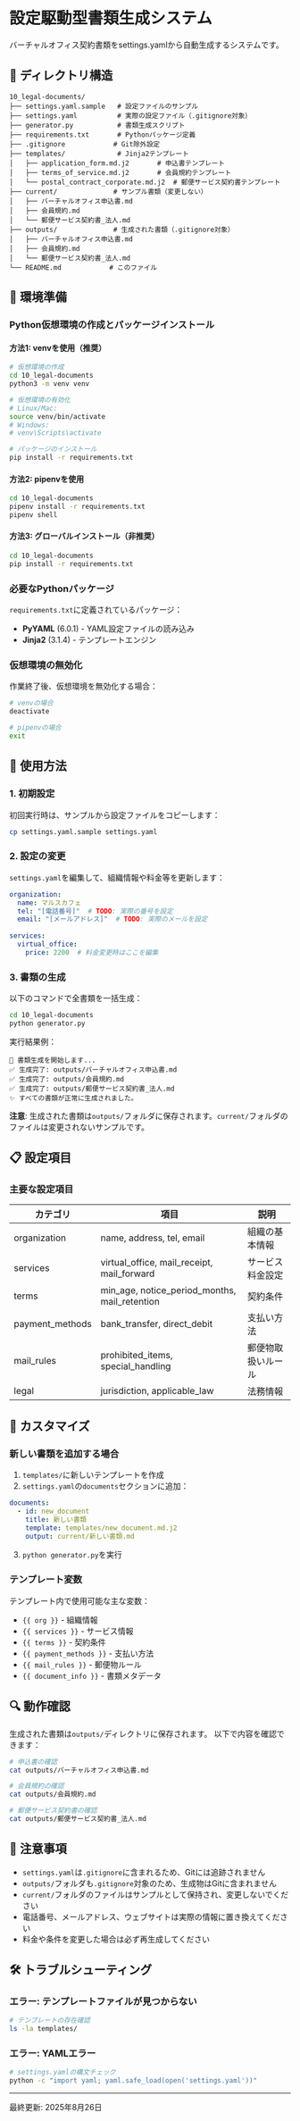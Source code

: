 # 設定駆動型書類生成システム

バーチャルオフィス契約書類をsettings.yamlから自動生成するシステムです。

## 📁 ディレクトリ構造

```
10_legal-documents/
├── settings.yaml.sample   # 設定ファイルのサンプル
├── settings.yaml          # 実際の設定ファイル（.gitignore対象）
├── generator.py           # 書類生成スクリプト
├── requirements.txt       # Pythonパッケージ定義
├── .gitignore            # Git除外設定
├── templates/             # Jinja2テンプレート
│   ├── application_form.md.j2       # 申込書テンプレート
│   ├── terms_of_service.md.j2       # 会員規約テンプレート
│   └── postal_contract_corporate.md.j2  # 郵便サービス契約書テンプレート
├── current/              # サンプル書類（変更しない）
│   ├── バーチャルオフィス申込書.md
│   ├── 会員規約.md
│   └── 郵便サービス契約書_法人.md
├── outputs/              # 生成された書類（.gitignore対象）
│   ├── バーチャルオフィス申込書.md
│   ├── 会員規約.md
│   └── 郵便サービス契約書_法人.md
└── README.md            # このファイル
```

## 🔧 環境準備

### Python仮想環境の作成とパッケージインストール

#### 方法1: venvを使用（推奨）

```bash
# 仮想環境の作成
cd 10_legal-documents
python3 -m venv venv

# 仮想環境の有効化
# Linux/Mac:
source venv/bin/activate
# Windows:
# venv\Scripts\activate

# パッケージのインストール
pip install -r requirements.txt
```

#### 方法2: pipenvを使用

```bash
cd 10_legal-documents
pipenv install -r requirements.txt
pipenv shell
```

#### 方法3: グローバルインストール（非推奨）

```bash
cd 10_legal-documents
pip install -r requirements.txt
```

### 必要なPythonパッケージ

`requirements.txt`に定義されているパッケージ：
- **PyYAML** (6.0.1) - YAML設定ファイルの読み込み
- **Jinja2** (3.1.4) - テンプレートエンジン

### 仮想環境の無効化

作業終了後、仮想環境を無効化する場合：

```bash
# venvの場合
deactivate

# pipenvの場合
exit
```

## 🚀 使用方法

### 1. 初期設定

初回実行時は、サンプルから設定ファイルをコピーします：

```bash
cp settings.yaml.sample settings.yaml
```

### 2. 設定の変更

`settings.yaml`を編集して、組織情報や料金等を更新します：

```yaml
organization:
  name: マルスカフェ
  tel: "[電話番号]"  # TODO: 実際の番号を設定
  email: "[メールアドレス]"  # TODO: 実際のメールを設定
  
services:
  virtual_office:
    price: 2200  # 料金変更時はここを編集
```

### 3. 書類の生成

以下のコマンドで全書類を一括生成：

```bash
cd 10_legal-documents
python generator.py
```

実行結果例：
```
📝 書類生成を開始します...
✅ 生成完了: outputs/バーチャルオフィス申込書.md
✅ 生成完了: outputs/会員規約.md
✅ 生成完了: outputs/郵便サービス契約書_法人.md
✨ すべての書類が正常に生成されました。
```

**注意**: 生成された書類は`outputs/`フォルダに保存されます。`current/`フォルダのファイルは変更されないサンプルです。

## 📋 設定項目

### 主要な設定項目

| カテゴリ | 項目 | 説明 |
|---------|------|------|
| organization | name, address, tel, email | 組織の基本情報 |
| services | virtual_office, mail_receipt, mail_forward | サービス料金設定 |
| terms | min_age, notice_period_months, mail_retention | 契約条件 |
| payment_methods | bank_transfer, direct_debit | 支払い方法 |
| mail_rules | prohibited_items, special_handling | 郵便物取扱いルール |
| legal | jurisdiction, applicable_law | 法務情報 |

## 🔧 カスタマイズ

### 新しい書類を追加する場合

1. `templates/`に新しいテンプレートを作成
2. `settings.yaml`の`documents`セクションに追加：

```yaml
documents:
  - id: new_document
    title: 新しい書類
    template: templates/new_document.md.j2
    output: current/新しい書類.md
```

3. `python generator.py`を実行

### テンプレート変数

テンプレート内で使用可能な主な変数：

- `{{ org }}` - 組織情報
- `{{ services }}` - サービス情報
- `{{ terms }}` - 契約条件
- `{{ payment_methods }}` - 支払い方法
- `{{ mail_rules }}` - 郵便物ルール
- `{{ document_info }}` - 書類メタデータ

## 🔍 動作確認

生成された書類は`outputs/`ディレクトリに保存されます。
以下で内容を確認できます：

```bash
# 申込書の確認
cat outputs/バーチャルオフィス申込書.md

# 会員規約の確認
cat outputs/会員規約.md

# 郵便サービス契約書の確認
cat outputs/郵便サービス契約書_法人.md
```

## 📝 注意事項

- `settings.yaml`は`.gitignore`に含まれるため、Gitには追跡されません
- `outputs/`フォルダも`.gitignore`対象のため、生成物はGitに含まれません
- `current/`フォルダのファイルはサンプルとして保持され、変更しないでください
- 電話番号、メールアドレス、ウェブサイトは実際の情報に置き換えてください
- 料金や条件を変更した場合は必ず再生成してください

## 🛠️ トラブルシューティング

### エラー: テンプレートファイルが見つからない

```bash
# テンプレートの存在確認
ls -la templates/
```

### エラー: YAMLエラー

```bash
# settings.yamlの構文チェック
python -c "import yaml; yaml.safe_load(open('settings.yaml'))"
```


---

最終更新: 2025年8月26日